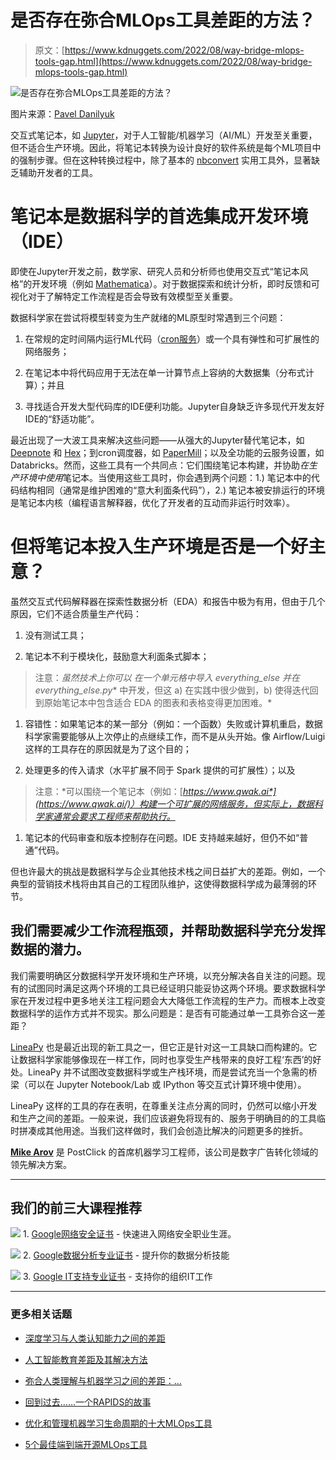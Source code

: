 # 是否存在弥合MLOps工具差距的方法？

> 原文：[https://www.kdnuggets.com/2022/08/way-bridge-mlops-tools-gap.html](https://www.kdnuggets.com/2022/08/way-bridge-mlops-tools-gap.html)

![是否存在弥合MLOps工具差距的方法？](../Images/3f87c908f7b842eb33ab15c5996423ef.png)

图片来源：[Pavel Danilyuk](https://www.pexels.com/photo/a-robot-holding-a-flower-8438979/)

交互式笔记本，如 [Jupyter](https://jupyter.org)，对于人工智能/机器学习（AI/ML）开发至关重要，但不适合生产环境。因此，将笔记本转换为设计良好的软件系统是每个ML项目中的强制步骤。但在这种转换过程中，除了基本的 [nbconvert](https://nbconvert.readthedocs.io/en/latest/) 实用工具外，显著缺乏辅助开发者的工具。

# 笔记本是数据科学的首选集成开发环境（IDE）

即使在Jupyter开发之前，数学家、研究人员和分析师也使用交互式“笔记本风格”的开发环境（例如 [Mathematica](https://www.wolfram.com/mathematica/)）。对于数据探索和统计分析，即时反馈和可视化对于了解特定工作流程是否会导致有效模型至关重要。

数据科学家在尝试将模型转变为生产就绪的ML原型时常遇到三个问题：

1.  在常规的定时间隔内运行ML代码（[cron服务](https://en.wikipedia.org/wiki/Cron)）或一个具有弹性和可扩展性的网络服务；

1.  在笔记本中将代码应用于无法在单一计算节点上容纳的大数据集（分布式计算）；并且

1.  寻找适合开发大型代码库的IDE便利功能。Jupyter自身缺乏许多现代开发友好IDE的“舒适功能”。

最近出现了一大波工具来解决这些问题——从强大的Jupyter替代笔记本，如 [Deepnote](https://deepnote.com) 和 [Hex](https://hex.tech)；到cron调度器，如 [PaperMill](https://papermill.readthedocs.io/en/latest/)；以及全功能的云服务设置，如Databricks。然而，这些工具有一个共同点：它们围绕笔记本构建，并协助*在生产环境中使用*笔记本。当使用这些工具时，你会遇到两个问题：1.) 笔记本中的代码结构相同（通常是维护困难的“意大利面条代码”），2.) 笔记本被安排运行的环境是笔记本内核（编程语言解释器，优化了开发者的互动而非运行时效率）。

# 但将笔记本投入生产环境是否是一个好主意？

虽然交互式代码解释器在探索性数据分析（EDA）和报告中极为有用，但由于几个原因，它们不适合质量生产代码：

1.  没有测试工具；

1.  笔记本不利于模块化，鼓励意大利面条式脚本；

> 注意：*虽然技术上你可以* *在一个单元格中导入 everything_else* *并在* *everything_else.py** 中开发，但这 a) 在实践中很少做到，b) 使得迭代回到原始笔记本中包含适合 EDA 的图表和表格变得更加困难。*

1.  容错性：如果笔记本的某一部分（例如：一个函数）失败或计算机重启，数据科学家需要能够从上次停止的点继续工作，而不是从头开始。像 Airflow/Luigi 这样的工具存在的原因就是为了这个目的；

1.  处理更多的传入请求（水平扩展不同于 Spark 提供的可扩展性）；以及

> 注意：*可以围绕一个笔记本（例如：[*https://www.qwak.ai*](https://www.qwak.ai/)）构建一个可扩展的网络服务，但实际上，数据科学家通常会要求工程师来帮助执行。*

1.  笔记本的代码审查和版本控制存在问题。IDE 支持越来越好，但仍不如“普通”代码。

但也许最大的挑战是数据科学与企业其他技术栈之间日益扩大的差距。例如，一个典型的营销技术栈将由其自己的工程团队维护，这使得数据科学成为最薄弱的环节。

## 我们需要减少工作流程瓶颈，并帮助数据科学充分发挥数据的潜力。

我们需要明确区分数据科学开发环境和生产环境，以充分解决各自关注的问题。现有的试图同时满足这两个环境的工具已经证明只能妥协这两个环境。要求数据科学家在开发过程中更多地关注工程问题会大大降低工作流程的生产力。而根本上改变数据科学的运作方式并不现实。那么问题是：是否有可能通过单一工具弥合这一差距？

[LineaPy](https://lineapy.org/) 也是最近出现的新工具之一，但它正是针对这一工具缺口而构建的。它让数据科学家能够像现在一样工作，同时也享受生产栈带来的良好工程‘东西’的好处。LineaPy 并不试图改变数据科学或生产栈环境，而是尝试充当一个急需的桥梁（可以在 Jupyter Notebook/Lab 或 IPython 等交互式计算环境中使用）。

LineaPy 这样的工具的存在表明，在尊重关注点分离的同时，仍然可以缩小开发和生产之间的差距。一般来说，我们应该避免将现有的、服务于明确目的的工具临时拼凑成其他用途。当我们这样做时，我们会创造比解决的问题更多的挫折。

**[Mike Arov](https://www.linkedin.com/in/mikearov/)** 是 PostClick 的首席机器学习工程师，该公司是数字广告转化领域的领先解决方案。

* * *

## 我们的前三大课程推荐

![](../Images/0244c01ba9267c002ef39d4907e0b8fb.png) 1\. [Google网络安全证书](https://www.kdnuggets.com/google-cybersecurity) - 快速进入网络安全职业生涯。

![](../Images/e225c49c3c91745821c8c0368bf04711.png) 2\. [Google数据分析专业证书](https://www.kdnuggets.com/google-data-analytics) - 提升你的数据分析技能

![](../Images/0244c01ba9267c002ef39d4907e0b8fb.png) 3\. [Google IT支持专业证书](https://www.kdnuggets.com/google-itsupport) - 支持你的组织IT工作

* * *

### 更多相关话题

+   [深度学习与人类认知能力之间的差距](https://www.kdnuggets.com/2022/10/gap-deep-learning-human-cognitive-abilities.html)

+   [人工智能教育差距及其解决方法](https://www.kdnuggets.com/2022/11/ai-education-gap-close.html)

+   [弥合人类理解与机器学习之间的差距：…](https://www.kdnuggets.com/2023/06/closing-gap-human-understanding-machine-learning-explainable-ai-solution.html)

+   [回到过去……一个RAPIDS的故事](https://www.kdnuggets.com/2023/06/back-again-rapids-tale.html)

+   [优化和管理机器学习生命周期的十大MLOps工具](https://www.kdnuggets.com/2022/10/top-10-mlops-tools-optimize-manage-machine-learning-lifecycle.html)

+   [5个最佳端到端开源MLOps工具](https://www.kdnuggets.com/5-best-end-to-end-open-source-mlops-tools)
